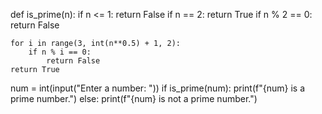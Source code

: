 def is_prime(n):
    if n <= 1:
        return False
    if n == 2:
        return True
    if n % 2 == 0:
        return False

    for i in range(3, int(n**0.5) + 1, 2):
        if n % i == 0:
            return False
    return True

num = int(input("Enter a number: "))
if is_prime(num):
    print(f"{num} is a prime number.")
else:
    print(f"{num} is not a prime number.")

